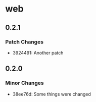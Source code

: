 # web

## 0.2.1

### Patch Changes

- 3924491: Another patch

## 0.2.0

### Minor Changes

- 38ee76d: Some things were changed
